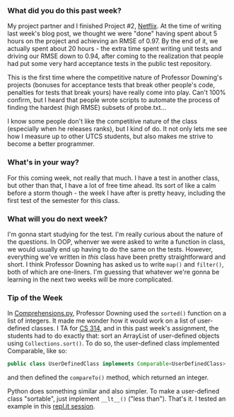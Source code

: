 ### What did you do this past week?
My project partner and I finished Project #2,
[Netflix](http://www.cs.utexas.edu/users/downing/cs373/projects/Netflix.html).
At the time of writing last week's blog post, we thought we were "done"
having spent about 5 hours on the project and achieving an RMSE of 0.97.
By the end of it, we actually spent about 20 hours - the extra time spent
writing unit tests and driving our RMSE down to 0.94, after coming to the
realization that people had put some very hard acceptance tests in the
public test repository. 

This is the first time where the competitive
nature of Professor Downing's projects (bonuses for acceptance tests
that break other people's code, penalties for tests that break yours)
have really come into play. Can't 100% confirm, but I heard that people
wrote scripts to automate the process of finding the hardest (high RMSE)
subsets of probe.txt...

I know some people don't like the
competitive nature of the class (especially when he releases ranks),
but I kind of do. It not only lets me see how I measure up to other
UTCS students, but also makes me strive to become a better
programmer.

### What's in your way?

For this coming week, not really that much. I have a test in another
class, but other than that, I have a lot of free time ahead. Its
sort of like a calm before a storm though - the week I have after is pretty
heavy, including the first test of the semester for this class.

### What will you do next week?

I'm gonna start studying for the test. I'm really curious about
the nature of the questions. In OOP, whenver we were asked to
write a function in class, we would usually end up having to do the
same on the tests. However, everything we've written in *this*
class have been pretty straightforward and short. I think
Professor Downing has asked us to write `map()` and `filter()`,
both of which are one-liners. I'm guessing that whatever we're gonna be
learning in the next two weeks will be more complicated.

### Tip of the Week

In [Comprehensions.py](https://github.com/gpdowning/cs373/blob/master/examples/Comprehensions.py),
Professor Downing used the `sorted()` function on a list of integers. It
made me wonder how it would work on a list of
user-defined classes. I TA for [CS 314](https://www.cs.utexas.edu/~scottm/cs314/),
and in this past week's assignment, the students had to do exactly that:
sort an ArrayList of user-defined objects using `Collections.sort()`. To do
so, the user-defined class implemented Comparable, like so:

~~~java
public class UserDefinedClass implements Comparable<UserDefinedClass>
~~~

and then defined the `compareTo()` method, which returned an integer.

Python does something similar and also simpler. To make a user-defined class
"sortable", just implement `__lt__()` ("less than"). That's it. I tested an
example in this [repl.it session](https://repl.it/BopT/1).